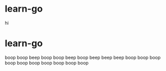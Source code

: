 # learn-go
hi
# learn-go
boop
boop
beep
boop
boop
beep
boop
beep
beep
beep
boop boop
boop boop
boop boop
boop boop
boop boop
